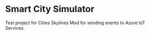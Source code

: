 # Smart City Simulator
Test project for Cities Skylines Mod for sending events to Azure IoT Services.